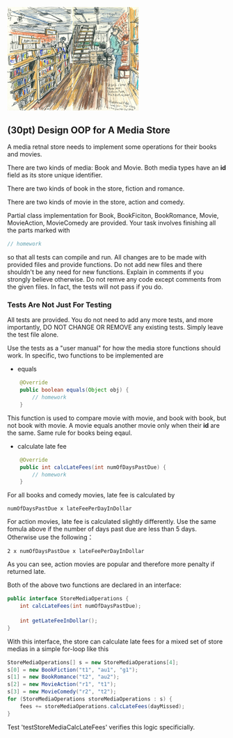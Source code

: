 <img src="images/media_store.jpg"
     alt="Markdown Monster icon"
     width="60%" />

## (30pt) Design OOP for A Media Store

A media retnal store needs to implement some operations for their books and movies. 

There are two kinds of media: Book and Movie. Both media types have an **id** field as its store unique identifier. 

There are two kinds of book in the store, fiction and romance.

There are two kinds of movie in the store, action and comedy.

Partial class implementation for Book, BookFiciton, BookRomance, Movie, MovieAction, MovieComedy are provided. Your task involves finishing all the parts marked with

```java
// homework
```

so that all tests can compile and run. All changes are to be made with provided files and provide functions. Do not add new files and there shouldn't be any need for new functions. Explain in comments if you strongly believe otherwise. Do not remve any code except comments from the given files. In fact, the tests will not pass if you do. 

### Tests Are Not Just For Testing

All tests are provided. You do not need to add any more tests, and more importantly, DO NOT CHANGE OR REMOVE any existing tests. Simply leave the test file alone. 

Use the tests as a "user manual" for how the media store functions should work. In specific, two functions to be implemented are

- equals

```java
    @Override
    public boolean equals(Object obj) {
        // homework
    }
```

This function is used to compare movie with movie, and book with book, but not book with movie. A movie equals another movie only when their **id** are the same. Same rule for books being eqaul. 

- calculate late fee

```java
    @Override
    public int calcLateFees(int numOfDaysPastDue) {
        // homework
    }
```

For all books and comedy movies, late fee is calculated by

```
numOfDaysPastDue x lateFeePerDayInDollar
```

For action movies, late fee is calculated slightly differently. Use the same fomula above if the number of days past due are less than 5 days. Otherwise use the following：

```
2 x numOfDaysPastDue x lateFeePerDayInDollar
```

As you can see, action movies are popular and therefore more penalty if returned late.

Both of the above two functions are declared in an interface:

```java
public interface StoreMediaOperations {
    int calcLateFees(int numOfDaysPastDue);

    int getLateFeeInDollar();
}
```

With this interface, the store can calculate late fees for a mixed set of store medias in a simple for-loop like this

```java
StoreMediaOperations[] s = new StoreMediaOperations[4];
s[0] = new BookFiction("t1", "au1", "g1");
s[1] = new BookRomance("t2", "au2");
s[2] = new MovieAction("r1", "t1");
s[3] = new MovieComedy("r2", "t2");
for (StoreMediaOperations storeMediaOperations : s) {
	fees += storeMediaOperations.calcLateFees(dayMissed);
}
```

Test 'testStoreMediaCalcLateFees' verifies this logic specificially. 
